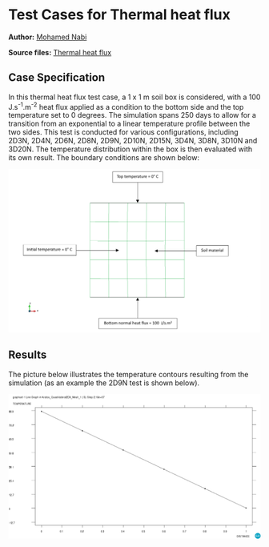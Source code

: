# Test Cases for Thermal heat flux

**Author:** [Mohamed Nabi](https://github.com/mnabideltares)

**Source files:** [Thermal heat flux](https://github.com/KratosMultiphysics/Kratos/tree/master/applications/GeoMechanicsApplication/tests/test_thermal_element/test_thermal_heat_flux)

## Case Specification
In this thermal heat flux test case, a 1 x 1 m soil box is considered, with a 100 J.s<sup>-1</sup>.m<sup>-2</sup> heat flux applied as a condition to the bottom side and the top temperature set to 0 degrees. The simulation spans 250 days to allow for a transition from an exponential to a linear temperature profile between the two sides. This test is conducted for various configurations, including 2D3N, 2D4N, 2D6N, 2D8N, 2D9N, 2D10N, 2D15N, 3D4N, 3D8N, 3D10N and 3D20N. The temperature distribution within the box is then evaluated with its own result.
The boundary conditions are shown below:

<img src="../documentation_data/test_heat_flux_boundary_conditions.png" alt="Visualization of the Boundary conditions" title="Visualization of the Boundary conditions" width="600">

## Results

The picture below illustrates the temperature contours resulting from the simulation (as an example the 2D9N test is shown below).

<img src="../documentation_data/test_thermal_heat_flux_2D9N_result.png" alt="Temperature within the box width at the last time step" title="Temperature within the box width at the last time step" width="600">
